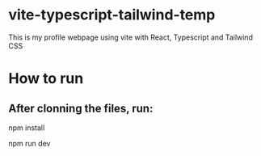 # vite-typescript-tailwind-temp
 This is my profile webpage using vite with React, Typescript and Tailwind CSS
 
# How to run
 After clonning the files, run:
 -------------
 npm install
 
 npm run dev
 
